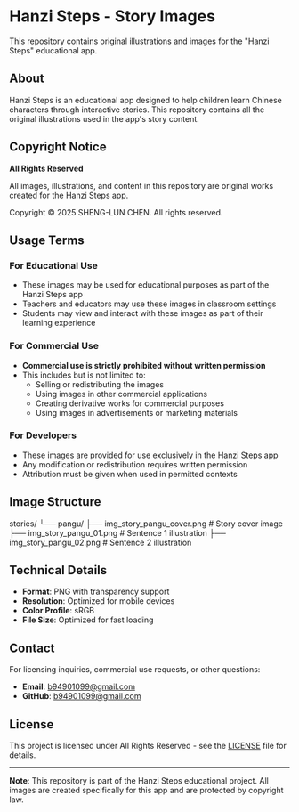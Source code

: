 # Hanzi Steps - Story Images

This repository contains original illustrations and images for the "Hanzi Steps" educational app.

## About

Hanzi Steps is an educational app designed to help children learn Chinese characters through interactive stories. This repository contains all the original illustrations used in the app's story content.

## Copyright Notice

**All Rights Reserved**

All images, illustrations, and content in this repository are original works created for the Hanzi Steps app.

Copyright © 2025 SHENG-LUN CHEN. All rights reserved.

## Usage Terms

### For Educational Use
- These images may be used for educational purposes as part of the Hanzi Steps app
- Teachers and educators may use these images in classroom settings
- Students may view and interact with these images as part of their learning experience

### For Commercial Use
- **Commercial use is strictly prohibited without written permission**
- This includes but is not limited to:
  - Selling or redistributing the images
  - Using images in other commercial applications
  - Creating derivative works for commercial purposes
  - Using images in advertisements or marketing materials

### For Developers
- These images are provided for use exclusively in the Hanzi Steps app
- Any modification or redistribution requires written permission
- Attribution must be given when used in permitted contexts

## Image Structure
stories/
└── pangu/
    ├── img_story_pangu_cover.png # Story cover image
    ├── img_story_pangu_01.png # Sentence 1 illustration
    ├── img_story_pangu_02.png # Sentence 2 illustration

## Technical Details

- **Format**: PNG with transparency support
- **Resolution**: Optimized for mobile devices
- **Color Profile**: sRGB
- **File Size**: Optimized for fast loading

## Contact

For licensing inquiries, commercial use requests, or other questions:

- **Email**: b94901099@gmail.com
- **GitHub**: b94901099@gmail.com

## License

This project is licensed under All Rights Reserved - see the [LICENSE](LICENSE) file for details.

---

**Note**: This repository is part of the Hanzi Steps educational project. All images are created specifically for this app and are protected by copyright law.